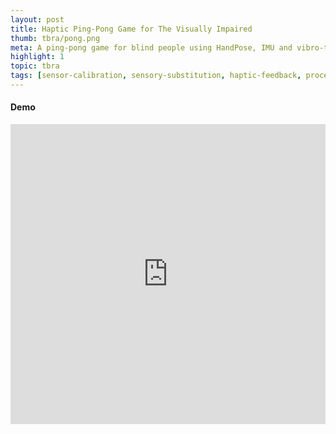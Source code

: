 ```yaml
---
layout: post
title: Haptic Ping-Pong Game for The Visually Impaired
thumb: tbra/pong.png
meta: A ping-pong game for blind people using HandPose, IMU and vibro-tactile substitution.   
highlight: 1
topic: tbra
tags: [sensor-calibration, sensory-substitution, haptic-feedback, processing, arduino, machine-learning, electromagnetic-output-device, inertial-sensor, gesture-estimation]
---
```


<h4>Demo</h4>
<p></p>
<div class="text-center">
<iframe width="100%" height = "480" src="https://www.youtube.com/embed/_gn2VWhzZ2E" frameborder="0" allow="accelerometer; autoplay; encrypted-media; gyroscope; picture-in-picture" allowfullscreen></iframe>
</div>
<p></p>